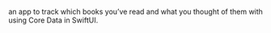  an app to track which books you’ve read and what you thought of them with using Core Data in SwiftUI.
